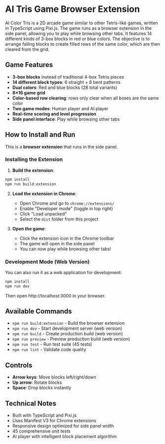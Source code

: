 # AI Tris Game Browser Extension

AI Color Tris is a 2D arcade game similar to other Tetris-like games, written in TypeScript using Pixi.js. The game runs as a browser extension in the side panel, allowing you to play while browsing other tabs. It features 14 different kinds of 3-box blocks in red or blue colors. The objective is to arrange falling blocks to create filled rows of the same color, which are then cleared from the grid.

## Game Features

- **3-box blocks** instead of traditional 4-box Tetris pieces
- **14 different block types**: 6 straight + 8 bent patterns
- **Dual colors**: Red and blue blocks (28 total variants)
- **8×16 game grid**
- **Color-based row clearing**: rows only clear when all boxes are the same color
- **Two game modes**: Human player and AI player
- **Real-time scoring and level progression**
- **Side panel interface**: Play while browsing other tabs

## How to Install and Run

This is a **browser extension** that runs in the side panel.

### Installing the Extension

1. **Build the extension**:
```bash
npm install
npm run build:extension
```

2. **Load the extension in Chrome**:
   - Open Chrome and go to `chrome://extensions/`
   - Enable "Developer mode" (toggle in top right)
   - Click "Load unpacked"
   - Select the `dist` folder from this project

3. **Open the game**:
   - Click the extension icon in the Chrome toolbar
   - The game will open in the side panel
   - You can now play while browsing other tabs!

### Development Mode (Web Version)

You can also run it as a web application for development:

```bash
npm install
npm run dev
```
Then open http://localhost:3000 in your browser.

## Available Commands

- `npm run build:extension` - Build the browser extension
- `npm run dev` - Start development server (web version)
- `npm run build` - Create production build (web version)
- `npm run preview` - Preview production build (web version)
- `npm run test` - Run test suite (45 tests)
- `npm run lint` - Validate code quality

## Controls

- **Arrow keys**: Move blocks left/right/down
- **Up arrow**: Rotate blocks
- **Space**: Drop blocks instantly

## Technical Notes

- Built with TypeScript and Pixi.js
- Uses Manifest V3 for Chrome extensions
- Responsive design optimized for side panel width
- 45 comprehensive unit tests
- AI player with intelligent block placement algorithm

